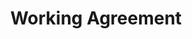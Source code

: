 ---
layout: slideshow
title: Working Agreement
slides: 


  - content: |

      # Working Agreement
      _How your team works together_

  - content: |

      Do your teams know how they are going to work together?


    notes: |

      What Agile practices are going to be adopted?
      Are we using automation? Peer Programming? Use cases or User Stories
      When do we have stand ups?
      What is the length of our sprint?
      What core hours do we work
      What is our velocity
      How many times will we do a build
      When do we update the task board?
      When are the sprint planning meetings
      Who are our Customers
      Talk first before email
      Measure with a daily burndown


  - content: |

      Define operational side of the team
      What Agile Practices?
      What Ceremonies?
      When will they take place?
      Measures?
      Frequency?

    notes: |

      What Agile practices are going to be adopted?
      Are we using automation? Peer Programming? Use cases or User Stories
      When do we have stand ups?
      What is the length of our sprint?
      What core hours do we work
      What is our velocity
      How many times will we do a build
      When do we update the task board?
      When are the sprint planning meetings
      Who are our Customers
      Talk first before email
      Measure with a daily burndown



  - content: |

      ## Example

      Backlog reviews middle of every sprint
      3 weeks sprints
      Daily stand ups at 10am
      Core hours 10am – 4pm
      Sprint review last day of sprint
      Min 2 x builds per day

    notes: |

      What Agile practices are going to be adopted?
      Are we using automation? Peer Programming? Use cases or User Stories
      When do we have stand ups?
      What is the length of our sprint?
      What core hours do we work
      What is our velocity
      How many times will we do a build
      When do we update the task board?
      When are the sprint planning meetings
      Who are our Customers
      Talk first before email
      Measure with a daily burndown




  - content: |










---
